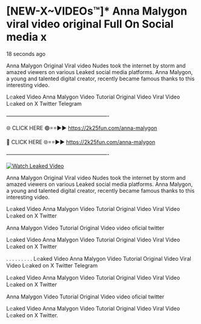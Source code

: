 # [NEW-X~VIDEOs™]* Anna Malygon viral video original Full On Social media x

18 seconds ago

Anna Malygon Original Viral video Nudes took the internet by storm and amazed viewers on various Leaked social media platforms. Anna Malygon, a young and talented digital creator, recently became famous thanks to this interesting video.

L𝚎aked Video Anna Malygon Video Tutorial Original Video Viral Video L𝚎aked on X Twitter Telegram

———————————————————-

🌐 CLICK HERE 🟢==►► https://2k25fun.com/anna-malygon

🔴 CLICK HERE 🌐==►► https://2k25fun.com/anna-malygon

———————————————————-

[![Watch Leaked Video](https://miro.medium.com/v2/resize:fit:828/format:webp/1*cilzJN44JGOrTw9NJCrNHA.gif "Watch Leaked Video")](https://2k25fun.com/anna-malygon)

Anna Malygon Original Viral video Nudes took the internet by storm and amazed viewers on various Leaked social media platforms. Anna Malygon, a young and talented digital creator, recently became famous thanks to this interesting video.

L𝚎aked Video Anna Malygon Video Tutorial Original Video Viral Video L𝚎aked on X Twitter

Anna Malygon Video Tutorial Original Video video oficial twitter

L𝚎aked Video Anna Malygon Video Tutorial Original Video Viral Video L𝚎aked on X Twitter

. . . . . . . . . L𝚎aked Video Anna Malygon Video Tutorial Original Video Viral Video L𝚎aked on X Twitter Telegram

L𝚎aked Video Anna Malygon Video Tutorial Original Video Viral Video L𝚎aked on X Twitter

Anna Malygon Video Tutorial Original Video video oficial twitter

L𝚎aked Video Anna Malygon Video Tutorial Original Video Viral Video L𝚎aked on X Twitter.